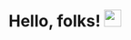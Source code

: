 
# Hello, folks! <img src="https://raw.githubusercontent.com/MartinHeinz/MartinHeinz/master/wave.gif" width="30px">
<!--
**Diana-Kalema/Diana-Kalema** is a ✨ _special_ ✨ repository because its `README.md` (this file) appears on your GitHub profile.

<a href="https://github.com/MartinHeinz/MartinHeinz">
  <img align="center" src="https://github-readme-stats.vercel.app/api?username=Diana-Kalema&show_icons=true&line_height=27&count_private=true&title_color=ffffff&text_color=c9cacc&icon_color=2bbc8a&bg_color=1d1f21" alt="Martin's GitHub Stats" />
</a>

